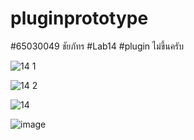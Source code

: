 # pluginprototype
#65030049 ชัยภัทร
#Lab14
#plugin ไม่ขึ้นครับ

![14 1](https://github.com/Chaiyapa/PluginPrototype-65030049/assets/144195729/e9c1dbe6-c014-4120-afb8-599b7803e0b2)

![14 2](https://github.com/Chaiyapa/PluginPrototype-65030049/assets/144195729/56fd67b0-599e-46de-b863-0a430a9f4c8f)

![14](https://github.com/Chaiyapa/PluginPrototype-65030049/assets/144195729/4f157e61-85f4-46c8-a0a0-921e33ea2b4c)

![image](https://github.com/Chaiyapa/PluginPrototype-65030049/assets/144195729/9c793e86-c73b-4139-9611-2dd7dc040a37)
